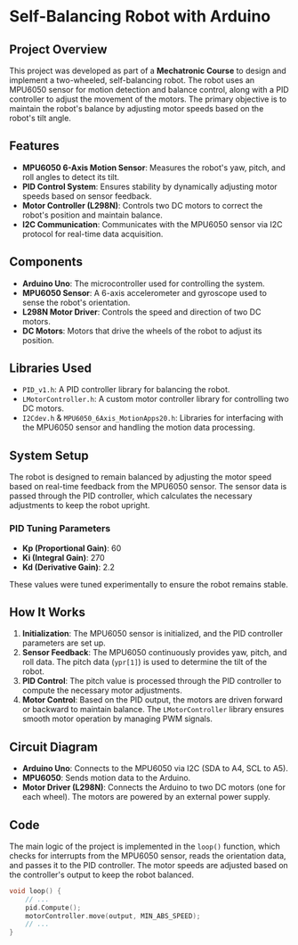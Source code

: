 # Self-Balancing Robot with Arduino

## Project Overview

This project was developed as part of a **Mechatronic Course** to design and implement a two-wheeled, self-balancing robot. The robot uses an MPU6050 sensor for motion detection and balance control, along with a PID controller to adjust the movement of the motors. The primary objective is to maintain the robot's balance by adjusting motor speeds based on the robot's tilt angle.

## Features

- **MPU6050 6-Axis Motion Sensor**: Measures the robot's yaw, pitch, and roll angles to detect its tilt.
- **PID Control System**: Ensures stability by dynamically adjusting motor speeds based on sensor feedback.
- **Motor Controller (L298N)**: Controls two DC motors to correct the robot's position and maintain balance.
- **I2C Communication**: Communicates with the MPU6050 sensor via I2C protocol for real-time data acquisition.

## Components

- **Arduino Uno**: The microcontroller used for controlling the system.
- **MPU6050 Sensor**: A 6-axis accelerometer and gyroscope used to sense the robot's orientation.
- **L298N Motor Driver**: Controls the speed and direction of two DC motors.
- **DC Motors**: Motors that drive the wheels of the robot to adjust its position.

## Libraries Used

- `PID_v1.h`: A PID controller library for balancing the robot.
- `LMotorController.h`: A custom motor controller library for controlling two DC motors.
- `I2Cdev.h` & `MPU6050_6Axis_MotionApps20.h`: Libraries for interfacing with the MPU6050 sensor and handling the motion data processing.

## System Setup

The robot is designed to remain balanced by adjusting the motor speed based on real-time feedback from the MPU6050 sensor. The sensor data is passed through the PID controller, which calculates the necessary adjustments to keep the robot upright.

### PID Tuning Parameters

- **Kp (Proportional Gain)**: 60  
- **Ki (Integral Gain)**: 270  
- **Kd (Derivative Gain)**: 2.2  

These values were tuned experimentally to ensure the robot remains stable.

## How It Works

1. **Initialization**: The MPU6050 sensor is initialized, and the PID controller parameters are set up.
2. **Sensor Feedback**: The MPU6050 continuously provides yaw, pitch, and roll data. The pitch data (`ypr[1]`) is used to determine the tilt of the robot.
3. **PID Control**: The pitch value is processed through the PID controller to compute the necessary motor adjustments.
4. **Motor Control**: Based on the PID output, the motors are driven forward or backward to maintain balance. The `LMotorController` library ensures smooth motor operation by managing PWM signals.

## Circuit Diagram

- **Arduino Uno**: Connects to the MPU6050 via I2C (SDA to A4, SCL to A5).
- **MPU6050**: Sends motion data to the Arduino.
- **Motor Driver (L298N)**: Connects the Arduino to two DC motors (one for each wheel). The motors are powered by an external power supply.

## Code

The main logic of the project is implemented in the `loop()` function, which checks for interrupts from the MPU6050 sensor, reads the orientation data, and passes it to the PID controller. The motor speeds are adjusted based on the controller's output to keep the robot balanced.

```cpp
void loop() {
    // ... 
    pid.Compute();
    motorController.move(output, MIN_ABS_SPEED);
    // ...
}
